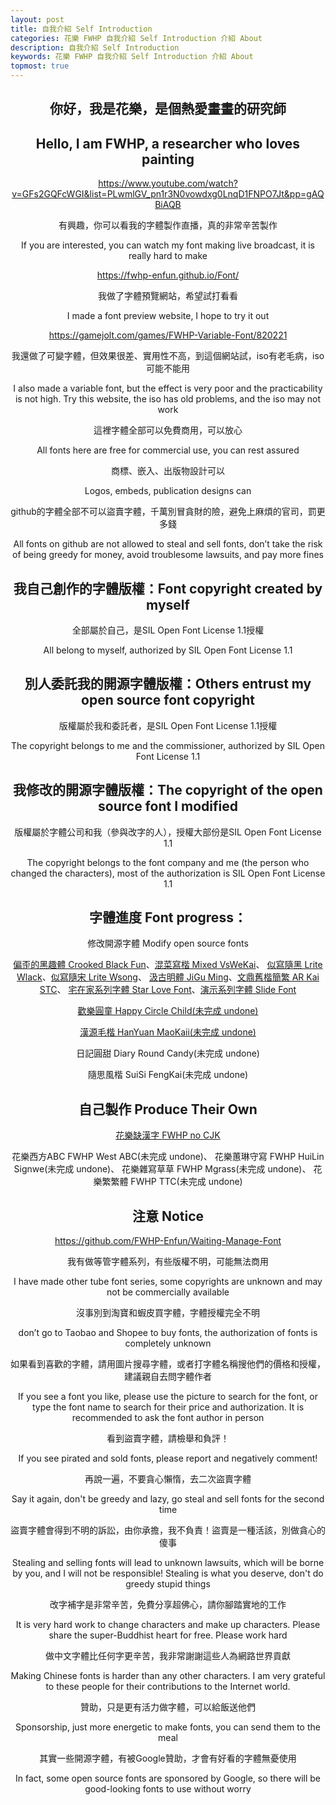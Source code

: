 ```yaml
---
layout: post
title: 自我介紹 Self Introduction
categories: 花樂 FWHP 自我介紹 Self Introduction 介紹 About
description: 自我介紹 Self Introduction
keywords: 花樂 FWHP 自我介紹 Self Introduction 介紹 About
topmost: true
---
```


<div align="center">

## 你好，我是花樂，是個熱愛畫畫的研究師
## Hello, I am FWHP, a researcher who loves painting

https://www.youtube.com/watch?v=GFs2GQFcWGI&list=PLwmlGV_pn1r3N0vowdxg0LnqD1FNPO7Jt&pp=gAQBiAQB

有興趣，你可以看我的字體製作直播，真的非常辛苦製作

If you are interested, you can watch my font making live broadcast, it is really hard to make

https://fwhp-enfun.github.io/Font/

我做了字體預覽網站，希望試打看看

I made a font preview website, I hope to try it out

https://gamejolt.com/games/FWHP-Variable-Font/820221

我還做了可變字體，但效果很差、實用性不高，到這個網站試，iso有老毛病，iso可能不能用

I also made a variable font, but the effect is very poor and the practicability is not high. Try this website, the iso has old problems, and the iso may not work

這裡字體全部可以免費商用，可以放心

All fonts here are free for commercial use, you can rest assured

商標、嵌入、出版物設計可以

Logos, embeds, publication designs can

github的字體全部不可以盜賣字體，千萬別冒貪財的險，避免上麻煩的官司，罰更多錢

All fonts on github are not allowed to steal and sell fonts, don’t take the risk of being greedy for money, avoid troublesome lawsuits, and pay more fines
  
## 我自己創作的字體版權：Font copyright created by myself

全部屬於自己，是SIL Open Font License 1.1授權

All belong to myself, authorized by SIL Open Font License 1.1

## 別人委託我的開源字體版權：Others entrust my open source font copyright

版權屬於我和委託者，是SIL Open Font License 1.1授權

The copyright belongs to me and the commissioner, authorized by SIL Open Font License 1.1

## 我修改的開源字體版權：The copyright of the open source font I modified

版權屬於字體公司和我（參與改字的人），授權大部份是SIL Open Font License 1.1

The copyright belongs to the font company and me (the person who changed the characters), most of the authorization is SIL Open Font License 1.1

## 字體進度 Font progress：
  
[]()

修改開源字體 Modify open source fonts

[偏歪的黑趣體 Crooked Black Fun](https://github.com/FWHP-Enfun/Crooked-Black-Fun)、[混菜寫楷 Mixed VsWeKai](https://github.com/FWHP-Enfun/Mixed-VsWeKai)、
[似寫隨黑 Lrite Wlack](https://github.com/FWHP-Enfun/Lrite-Wlack)、[似寫隨宋 Lrite Wsong](https://github.com/FWHP-Enfun/Lrite-Wsong)、
[汲古明體 JiGu Ming](https://github.com/FWHP-Enfun/JiGu-Ming)、[文鼎舊楷簡繁 AR Kai STC](https://github.com/FWHP-Enfun/AR-Kai-STC)、
[宅在家系列字體 Star Love Font](https://github.com/FWHP-Enfun/Star-Love-Font)、[演示系列字體 Slide Font](https://github.com/FWHP-Enfun/Slide-Font)

[歡樂圓童 Happy Circle Child(未完成 undone)](https://github.com/FWHP-Enfun/FWHP-Enfun.github.io/blob/main/Font/Progress/Happy%20Circle%20Child.md)

[漢源毛楷 HanYuan MaoKaii(未完成 undone)](https://github.com/FWHP-Enfun/FWHP-Enfun.github.io/blob/main/Font/Progress/HanYuan%20MaoKaii.md)
  
日記圓甜 Diary Round Candy(未完成 undone)
  
隨思風楷 SuiSi FengKai(未完成 undone)

## 自己製作 Produce Their Own

[花樂缺漢字 FWHP no CJK](https://github.com/FWHP-Enfun/FWHP-no-CJK)

花樂西方ABC FWHP West ABC(未完成 undone)、
花樂蕙琳守寫 FWHP HuiLin Signwe(未完成 undone)、
花樂雜寫草草 FWHP Mgrass(未完成 undone)、
花樂繁繁體 FWHP TTC(未完成 undone)

## 注意 Notice

https://github.com/FWHP-Enfun/Waiting-Manage-Font

我有做等管字體系列，有些版權不明，可能無法商用

I have made other tube font series, some copyrights are unknown and may not be commercially available

沒事別到淘寶和蝦皮買字體，字體授權完全不明

don’t go to Taobao and Shopee to buy fonts, the authorization of fonts is completely unknown

如果看到喜歡的字體，請用圖片搜尋字體，或者打字體名稱搜他們的價格和授權，建議親自去問字體作者

If you see a font you like, please use the picture to search for the font, or type the font name to search for their price and authorization. It is recommended to ask the font author in person

看到盜賣字體，請檢舉和負評！

If you see pirated and sold fonts, please report and negatively comment!

再說一遍，不要貪心懶惰，去二次盜賣字體

Say it again, don't be greedy and lazy, go steal and sell fonts for the second time

盜賣字體會得到不明的訴訟，由你承擔，我不負責！盜賣是一種活該，別做貪心的傻事

Stealing and selling fonts will lead to unknown lawsuits, which will be borne by you, and I will not be responsible! Stealing is what you deserve, don't do greedy stupid things

改字補字是非常辛苦，免費分享超佛心，請你腳踏實地的工作

It is very hard work to change characters and make up characters. Please share the super-Buddhist heart for free. Please work hard

做中文字體比任何字更辛苦，我非常謝謝這些人為網路世界貢獻

Making Chinese fonts is harder than any other characters. I am very grateful to these people for their contributions to the Internet world.

贊助，只是更有活力做字體，可以給飯送他們

Sponsorship, just more energetic to make fonts, you can send them to the meal

其實一些開源字體，有被Google贊助，才會有好看的字體無憂使用

In fact, some open source fonts are sponsored by Google, so there will be good-looking fonts to use without worry
